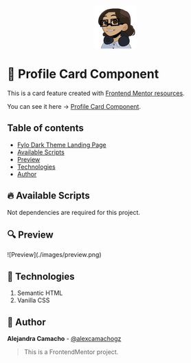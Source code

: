 <p align="center">
    <a href="https://www.twitter.com/alexcamachogz">
        <img src="https://raw.githubusercontent.com/alexcamachogz/spa-react/development/src/assets/alex-icon.png" height="100" alt="Alex Camacho"/>
    </a>
</p>

<h1 id="fylo">📘 Profile Card Component</h1>

This is a card feature created with [Frontend Mentor resources](https://www.frontendmentor.io/challenges/profile-card-component-cfArpWshJ/).

You can see it here → [Profile Card Component](http://profile-card.alexcamachogz.com/).

## Table of contents

- [Fylo Dark Theme Landing Page](#fylo)
- [Available Scripts](#scripts)
- [Preview](#preview)
- [Technologies](#technologies)
- [Author](#author)

<h2 id="scripts">🔥 Available Scripts</h2>
Not dependencies are required for this project.

<h2 id="preview">🔍 Preview</h2>
![Preview](./images/preview.png)

<h2 id="technologies">📌 Technologies</h2>

1. Semantic HTML
2. Vanilla CSS

<h2 id="author">🌟 Author</h2>

**Alejandra Camacho** - [@alexcamachogz](https://github.com/alexcamachogz)

> This is a FrontendMentor project.
